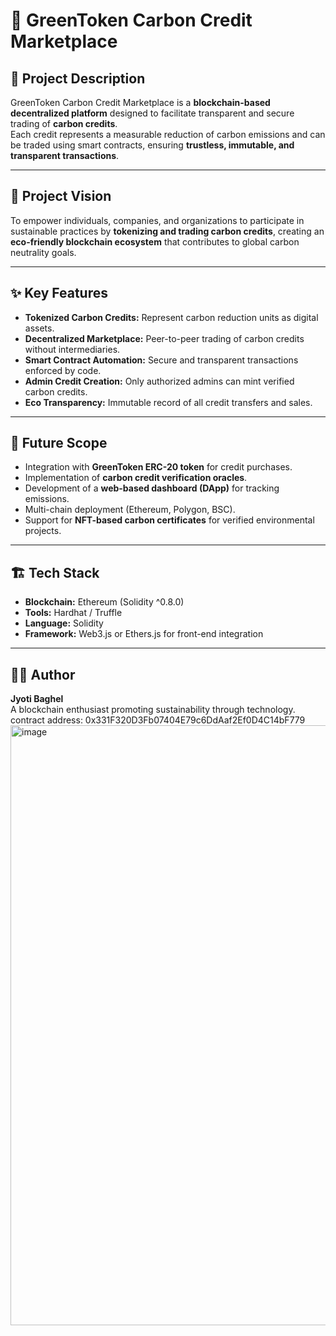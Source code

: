 # 🌿 GreenToken Carbon Credit Marketplace

## 🧩 Project Description
GreenToken Carbon Credit Marketplace is a **blockchain-based decentralized platform** designed to facilitate transparent and secure trading of **carbon credits**.  
Each credit represents a measurable reduction of carbon emissions and can be traded using smart contracts, ensuring **trustless, immutable, and transparent transactions**.

---

## 🎯 Project Vision
To empower individuals, companies, and organizations to participate in sustainable practices by **tokenizing and trading carbon credits**, creating an **eco-friendly blockchain ecosystem** that contributes to global carbon neutrality goals.

---

## ✨ Key Features
- **Tokenized Carbon Credits:** Represent carbon reduction units as digital assets.
- **Decentralized Marketplace:** Peer-to-peer trading of carbon credits without intermediaries.
- **Smart Contract Automation:** Secure and transparent transactions enforced by code.
- **Admin Credit Creation:** Only authorized admins can mint verified carbon credits.
- **Eco Transparency:** Immutable record of all credit transfers and sales.

---

## 🔮 Future Scope
- Integration with **GreenToken ERC-20 token** for credit purchases.
- Implementation of **carbon credit verification oracles**.
- Development of a **web-based dashboard (DApp)** for tracking emissions.
- Multi-chain deployment (Ethereum, Polygon, BSC).
- Support for **NFT-based carbon certificates** for verified environmental projects.

---

## 🏗️ Tech Stack
- **Blockchain:** Ethereum (Solidity ^0.8.0)
- **Tools:** Hardhat / Truffle
- **Language:** Solidity
- **Framework:** Web3.js or Ethers.js for front-end integration

---

## 👩‍💻 Author
**Jyoti Baghel**  
A blockchain enthusiast promoting sustainability through technology.
contract address: 0x331F320D3Fb07404E79c6DdAaf2Ef0D4C14bF779
<img width="1280" height="960" alt="image" src="https://github.com/user-attachments/assets/2fb93a34-481d-4ffd-8341-f838873d1f77" />

